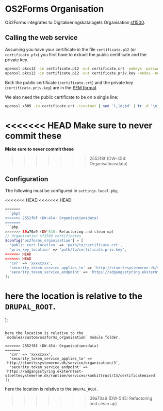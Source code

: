 # OS2Forms Organisation

OS2Forms integrates to Digitaliseringskatalogets Organisation [sf1500](https://digitaliseringskataloget.dk/integration/sf1500).

## Calling the web service

Assuming you have your certificate in the file `certificate.p12` (or
`certificate.pfx`) you first have to extract the public certificate and the
private key.

```sh
openssl pkcs12 -in certificate.p12 -out certificate.crt -nokeys -password pass:'«the p12 password>'
openssl pkcs12 -in certificate.p12 -out certificate.priv.key -nodes -nocerts -password pass:'«the p12 password>'
```

Both the public certificate (`certificate.crt`) and the private key
(`certificate.priv.key`) are in the [PEM
format](https://en.wikipedia.org/wiki/Privacy-Enhanced_Mail).

We also need the public certificate to be on a single line:

```sh
openssl x509 -in certificate.crt -trustout | sed '1,1d;$d' | tr -d '\n'
```

<<<<<<< HEAD
Make sure to **never** commit these
=======
**Make sure to never commit these**
>>>>>>> 2552f8f (DW-454: Organisationsdata)

## Configuration

The following must be configured in `settings.local.php`,

<<<<<<< HEAD
<<<<<<< HEAD
```php
=======
```phpt
>>>>>>> 2552f8f (DW-454: Organisationsdata)
=======
```php
>>>>>>> 39a70a9 (DW-545: Refactoring and clean up)
// Organisation sf1500 certificates
$config['os2forms_organisation'] = [
  'public_cert_location' => 'path/to/certificate.crt',
  'priv_key_location' => 'path/to/certificate.priv.key',
<<<<<<< HEAD
<<<<<<< HEAD
  'cvr' => 'xxxxxxxx',
  'security_token_service_applies_to' => 'http://stoettesystemerne.dk/service/organisation/3',
  'security_token_service_endpoint' => 'https://adgangsstyring.eksterntest-stoettesystemerne.dk/runtime/services/kombittrust/14/certificatemixed'
];
```

here the location is relative to the `DRUPAL_ROOT`.
=======
];
```

here the location is relative to the
`modules/custom/os2forms_organisation` module folder.

>>>>>>> 2552f8f (DW-454: Organisationsdata)
=======
  'cvr' => 'xxxxxxxx',
  'security_token_service_applies_to' => 'http://stoettesystemerne.dk/service/organisation/3',
  'security_token_service_endpoint' => 'https://adgangsstyring.eksterntest-stoettesystemerne.dk/runtime/services/kombittrust/14/certificatemixed'
];
```

here the location is relative to the `DRUPAL_ROOT`.
>>>>>>> 39a70a9 (DW-545: Refactoring and clean up)
